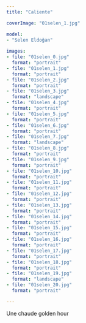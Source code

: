 ```yaml
---
title: "Caliente"

coverImage: "01selen_1.jpg"

model: 
- "Selen Eldoğan"
  
images:
- file: "01selen_0.jpg"
  format: "portrait"
- file: "01selen_1.jpg"
  format: "portrait"
- file: "01selen_2.jpg"
  format: "portrait"
- file: "01selen_3.jpg"
  format: "landscape"
- file: "01selen_4.jpg"
  format: "portrait"
- file: "01selen_5.jpg"
  format: "portrait"
- file: "01selen_6.jpg"
  format: "portrait"
- file: "01selen_7.jpg"
  format: "landscape"
- file: "01selen_8.jpg"
  format: "portrait"
- file: "01selen_9.jpg"
  format: "portrait"
- file: "01selen_10.jpg"
  format: "portrait"
- file: "01selen_11.jpg"
  format: "portrait"
- file: "01selen_12.jpg"
  format: "portrait"
- file: "01selen_13.jpg"
  format: "portrait"
- file: "01selen_14.jpg"
  format: "portrait"
- file: "01selen_15.jpg"
  format: "portrait"
- file: "01selen_16.jpg"
  format: "portrait"
- file: "01selen_17.jpg"
  format: "portrait"
- file: "01selen_18.jpg"
  format: "portrait"
- file: "01selen_19.jpg"
  format: "landscape"
- file: "01selen_20.jpg"
  format: "portrait"

---
```


Une chaude golden hour